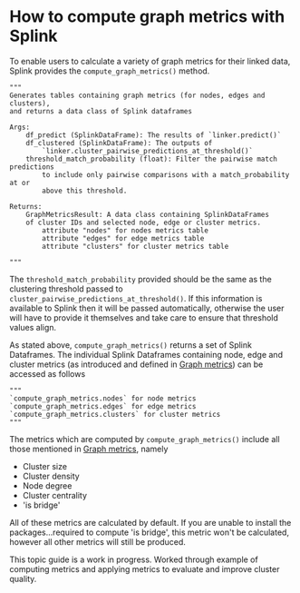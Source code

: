 # How to compute graph metrics with Splink

To enable users to calculate a variety of graph metrics for their linked data, Splink provides the `compute_graph_metrics()` method.

    """
    Generates tables containing graph metrics (for nodes, edges and clusters),
    and returns a data class of Splink dataframes

    Args:
        df_predict (SplinkDataFrame): The results of `linker.predict()`
        df_clustered (SplinkDataFrame): The outputs of
            `linker.cluster_pairwise_predictions_at_threshold()`
        threshold_match_probability (float): Filter the pairwise match predictions
            to include only pairwise comparisons with a match_probability at or
            above this threshold.

    Returns:
        GraphMetricsResult: A data class containing SplinkDataFrames
        of cluster IDs and selected node, edge or cluster metrics.
            attribute "nodes" for nodes metrics table
            attribute "edges" for edge metrics table
            attribute "clusters" for cluster metrics table

    """

The `threshold_match_probability` provided should be the same as the clustering threshold passed to `cluster_pairwise_predictions_at_threshold()`. If this information is available to Splink then it will be passed automatically, otherwise the user will have to provide it themselves and take care to ensure that threshold values align.

As stated above, `compute_graph_metrics()` returns a set of Splink Dataframes. The individual Splink Dataframes containing node, edge and cluster metrics (as introduced and defined in [Graph metrics]()) can be accessed as follows

    """
    `compute_graph_metrics.nodes` for node metrics
    `compute_graph_metrics.edges` for edge metrics
    `compute_graph_metrics.clusters` for cluster metrics
    """

The metrics which are computed by `compute_graph_metrics()` include all those mentioned in [Graph metrics](), namely

* Cluster size
* Cluster density
* Node degree
* Cluster centrality
* 'is bridge'

All of these metrics are calculated by default. If you are unable to install the packages...required to compute 'is bridge', this metric won't be calculated, however all other metrics will still be produced.

This topic guide is a work in progress.
Worked through example of computing metrics and applying metrics to evaluate and improve cluster quality.
